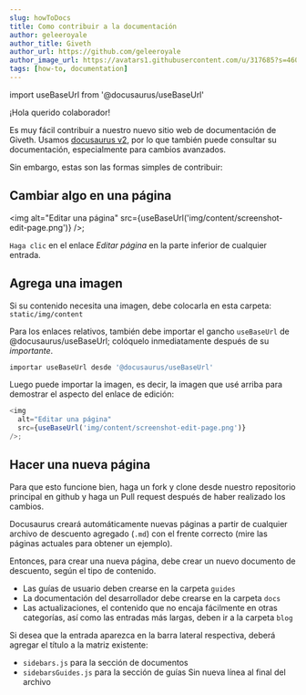 ```yaml
---
slug: howToDocs    
title: Como contribuir a la documentación
author: geleeroyale
author_title: Giveth
author_url: https://github.com/geleeroyale
author_image_url: https://avatars1.githubusercontent.com/u/317685?s=460&u=cad937f322db29d6ade49956c8d7d289a583fa9c&v=4
tags: [how-to, documentation]
---
```


import useBaseUrl from '@docusaurus/useBaseUrl'

¡Hola querido colaborador!

Es muy fácil contribuir a nuestro nuevo sitio web de documentación de Giveth. Usamos [docusaurus v2](https://v2.docusaurus.io), por lo que también puede consultar su documentación, especialmente para cambios avanzados.

Sin embargo, estas son las formas simples de contribuir:

## Cambiar algo en una página

<img
  alt="Editar una página"
  src={useBaseUrl('img/content/screenshot-edit-page.png')}
/>;

`Haga clic` en el enlace *Editar página* en la parte inferior de cualquier entrada.

## Agrega una imagen

Si su contenido necesita una imagen, debe colocarla en esta carpeta: `static/img/content`

Para los enlaces relativos, también debe importar el gancho `useBaseUrl` de @docusaurus/useBaseUrl; colóquelo inmediatamente después de su *importante*.

```js
importar useBaseUrl desde '@docusaurus/useBaseUrl'
```

Luego puede importar la imagen, es decir, la imagen que usé arriba para demostrar el aspecto del enlace de edición:

```js
<img
  alt="Editar una página"
  src={useBaseUrl('img/content/screenshot-edit-page.png')}
/>;
```

## Hacer una nueva página

Para que esto funcione bien, haga un fork y clone desde nuestro repositorio principal en github y haga un Pull request después de haber realizado los cambios.

Docusaurus creará automáticamente nuevas páginas a partir de cualquier archivo de descuento agregado (`.md`) con el frente correcto (mire las páginas actuales para obtener un ejemplo).

Entonces, para crear una nueva página, debe crear un nuevo documento de descuento, según el tipo de contenido.

- Las guías de usuario deben crearse en la carpeta `guides`
- La documentación del desarrollador debe crearse en la carpeta `docs`
- Las actualizaciones, el contenido que no encaja fácilmente en otras categorías, así como las entradas más largas, deben ir a la carpeta `blog`

Si desea que la entrada aparezca en la barra lateral respectiva, deberá agregar el título a la matriz existente:

- `sidebars.js` para la sección de documentos
- `sidebarsGuides.js` para la sección de guías
 Sin nueva línea al final del archivo
